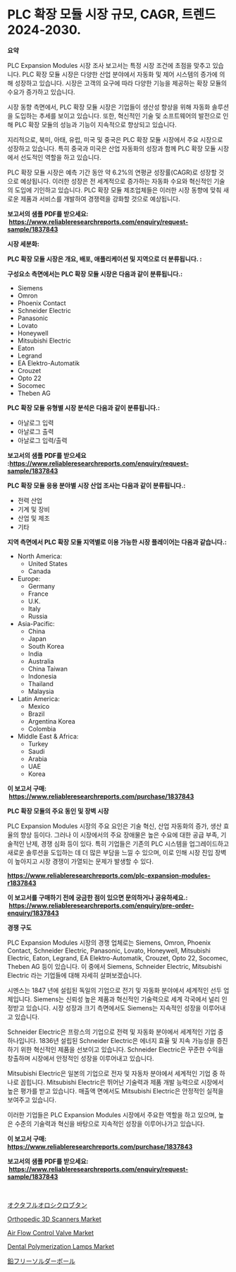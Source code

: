 <p><h1>PLC 확장 모듈 시장 규모, CAGR, 트렌드 2024-2030.</h1></p><p><strong>요약</strong></p>
<p><p>PLC Expansion Modules 시장 조사 보고서는 특정 시장 조건에 초점을 맞추고 있습니다. PLC 확장 모듈 시장은 다양한 산업 분야에서 자동화 및 제어 시스템의 증가에 의해 성장하고 있습니다. 시장은 고객의 요구에 따라 다양한 기능을 제공하는 확장 모듈의 수요가 증가하고 있습니다.</p><p>시장 동향 측면에서, PLC 확장 모듈 시장은 기업들이 생산성 향상을 위해 자동화 솔루션을 도입하는 추세를 보이고 있습니다. 또한, 혁신적인 기술 및 소프트웨어의 발전으로 인해 PLC 확장 모듈의 성능과 기능이 지속적으로 향상되고 있습니다.</p><p>지리적으로, 북미, 아태, 유럽, 미국 및 중국은 PLC 확장 모듈 시장에서 주요 시장으로 성장하고 있습니다. 특히 중국과 미국은 산업 자동화의 성장과 함께 PLC 확장 모듈 시장에서 선도적인 역할을 하고 있습니다.</p><p>PLC 확장 모듈 시장은 예측 기간 동안 약 6.2%의 연평균 성장률(CAGR)로 성장할 것으로 예상됩니다. 이러한 성장은 전 세계적으로 증가하는 자동화 수요와 혁신적인 기술의 도입에 기인하고 있습니다. PLC 확장 모듈 제조업체들은 이러한 시장 동향에 맞춰 새로운 제품과 서비스를 개발하여 경쟁력을 강화할 것으로 예상됩니다.</p></p>
<p><strong>보고서의 샘플 PDF를 받으세요: &nbsp;<a href="https://www.reliableresearchreports.com/enquiry/request-sample/1837843">https://www.reliableresearchreports.com/enquiry/request-sample/1837843</a></strong></p>
<p><strong>시장 세분화:</strong></p>
<p><strong> PLC 확장 모듈 시장은 개요, 배포, 애플리케이션 및 지역으로 더 분류됩니다. :</strong></p>
<p><strong>구성요소 측면에서는 PLC 확장 모듈 시장은 다음과 같이 분류됩니다.:</strong></p>
<p><ul><li>Siemens</li><li>Omron</li><li>Phoenix Contact</li><li>Schneider Electric</li><li>Panasonic</li><li>Lovato</li><li>Honeywell</li><li>Mitsubishi Electric</li><li>Eaton</li><li>Legrand</li><li>EA Elektro-Automatik</li><li>Crouzet</li><li>Opto 22</li><li>Socomec</li><li>Theben AG</li></ul></p>
<p><strong> PLC 확장 모듈 유형별 시장 분석은 다음과 같이 분류됩니다.:</strong></p>
<p><ul><li>아날로그 입력</li><li>아날로그 출력</li><li>아날로그 입력/출력</li></ul></p>
<p><strong>보고서의 샘플 PDF를 받으세요 :<a href="https://www.reliableresearchreports.com/enquiry/request-sample/1837843">https://www.reliableresearchreports.com/enquiry/request-sample/1837843</a></strong></p>
<p><strong> PLC 확장 모듈 응용 분야별 시장 산업 조사는 다음과 같이 분류됩니다.:</strong></p>
<p><ul><li>전력 산업</li><li>기계 및 장비</li><li>산업 및 제조</li><li>기타</li></ul></p>
<p><strong>지역 측면에서 PLC 확장 모듈 지역별로 이용 가능한 시장 플레이어는 다음과 같습니다.:</strong></p>
<p><ul>
    <li>
        North America:
        <ul>
            <li>United States</li>
            <li>Canada</li>
        </ul>
    </li>
    <li>
        Europe:
        <ul>
            <li>Germany</li>
            <li>France</li>
            <li>U.K.</li>
            <li>Italy</li>
            <li>Russia</li>
        </ul>
    </li>
    <li>
        Asia-Pacific:
        <ul>
            <li>China</li>
            <li>Japan</li>
            <li>South Korea</li>
            <li>India</li>
            <li>Australia</li>
            <li>China Taiwan</li>
            <li>Indonesia</li>
            <li>Thailand</li>
            <li>Malaysia</li>
        </ul>
    </li>
    <li>
        Latin America:
        <ul>
            <li>Mexico</li>
            <li>Brazil</li>
            <li>Argentina Korea</li>
            <li>Colombia</li>
        </ul>
    </li>
    <li>
        Middle East & Africa:
        <ul>
            <li>Turkey</li>
            <li>Saudi</li>
            <li>Arabia</li>
            <li>UAE</li>
            <li>Korea</li>
        </ul>
    </li>
    </ul></p>
<p><strong>이 보고서 구매: &nbsp;<a href="https://www.reliableresearchreports.com/purchase/1837843">https://www.reliableresearchreports.com/purchase/1837843</a></strong></p>
<p><strong>PLC 확장 모듈의 주요 동인 및 장벽 시장</strong></p>
<p><p>PLC Expansion Modules 시장의 주요 요인은 기술 혁신, 산업 자동화의 증가, 생산 효율의 향상 등이다. 그러나 이 시장에서의 주요 장애물은 높은 수요에 대한 공급 부족, 기술적인 난제, 경쟁 심화 등이 있다. 특히 기업들은 기존의 PLC 시스템을 업그레이드하고 새로운 솔루션을 도입하는 데 더 많은 부담을 느낄 수 있으며, 이로 인해 시장 진입 장벽이 높아지고 시장 경쟁이 가열되는 문제가 발생할 수 있다.</p></p>
<p><strong><a href="https://www.reliableresearchreports.com/plc-expansion-modules-r1837843">https://www.reliableresearchreports.com/plc-expansion-modules-r1837843</a></strong></p>
<p><strong>이 보고서를 구매하기 전에 궁금한 점이 있으면 문의하거나 공유하세요.: &nbsp;<a href="https://www.reliableresearchreports.com/enquiry/pre-order-enquiry/1837843">https://www.reliableresearchreports.com/enquiry/pre-order-enquiry/1837843</a></strong></p>
<p><strong>경쟁 구도</strong></p>
<p><p>PLC Expansion Modules 시장의 경쟁 업체로는 Siemens, Omron, Phoenix Contact, Schneider Electric, Panasonic, Lovato, Honeywell, Mitsubishi Electric, Eaton, Legrand, EA Elektro-Automatik, Crouzet, Opto 22, Socomec, Theben AG 등이 있습니다. 이 중에서 Siemens, Schneider Electric, Mitsubishi Electric 라는 기업들에 대해 자세히 살펴보겠습니다.</p><p>시멘스는 1847 년에 설립된 독일의 기업으로 전기 및 자동화 분야에서 세계적인 선두 업체입니다. Siemens는 신뢰성 높은 제품과 혁신적인 기술력으로 세계 각국에서 널리 인정받고 있습니다. 시장 성장과 크기 측면에서도 Siemens는 지속적인 성장을 이루어내고 있습니다.</p><p>Schneider Electric은 프랑스의 기업으로 전력 및 자동화 분야에서 세계적인 기업 중 하나입니다. 1836년 설립된 Schneider Electric은 에너지 효율 및 지속 가능성을 증진하기 위한 혁신적인 제품을 선보이고 있습니다. Schneider Electric은 꾸준한 수익을 창출하며 시장에서 안정적인 성장을 이루어내고 있습니다.</p><p>Mitsubishi Electric은 일본의 기업으로 전자 및 자동차 분야에서 세계적인 기업 중 하나로 꼽힙니다. Mitsubishi Electric은 뛰어난 기술력과 제품 개발 능력으로 시장에서 높은 평가를 받고 있습니다. 매출액 면에서도 Mitsubishi Electric은 안정적인 실적을 보여주고 있습니다.</p><p>이러한 기업들은 PLC Expansion Modules 시장에서 주요한 역할을 하고 있으며, 높은 수준의 기술력과 혁신을 바탕으로 지속적인 성장을 이루어나가고 있습니다.</p></p>
<p><strong>이 보고서 구매: &nbsp; <a href="https://www.reliableresearchreports.com/purchase/1837843">https://www.reliableresearchreports.com/purchase/1837843</a></strong></p>
<p><strong>보고서의 샘플 PDF를 받으세요: &nbsp;<a href="https://www.reliableresearchreports.com/enquiry/request-sample/1837843">https://www.reliableresearchreports.com/enquiry/request-sample/1837843</a></strong><strong></strong></p>
<p>&nbsp;</p>
<p><p><a href="https://github.com/SarahFahey88/Market-Research-Report-List-1/blob/main/733404123220.md">オクタフルオロシクロブタン</a></p><p><a href="https://github.com/myacatherineblakecaczo9vcsw/Market-Research-Report-List-2/blob/main/orthopedic-3d-scanners-market.md">Orthopedic 3D Scanners Market</a></p><p><a href="https://view.publitas.com/reportprime-1/air-flow-control-valve-market-competitive-analysis-market-trends-and-forecast-to-2031/">Air Flow Control Valve Market</a></p><p><a href="https://github.com/irfadac/Market-Research-Report-List-2/blob/main/dental-polymerization-lamps-market.md">Dental Polymerization Lamps Market</a></p><p><a href="https://github.com/ycmtqqhvk3273/Market-Research-Report-List-1/blob/main/128078535272.md">鉛フリーソルダーボール</a></p></p>